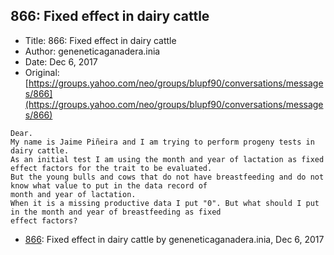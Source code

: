 ## 866: Fixed effect in dairy cattle

- Title: 866: Fixed effect in dairy cattle
- Author: geneneticaganadera.inia
- Date: Dec 6, 2017
- Original: [https://groups.yahoo.com/neo/groups/blupf90/conversations/messages/866](https://groups.yahoo.com/neo/groups/blupf90/conversations/messages/866)

```
Dear.
My name is Jaime Piñeira and I am trying to perform progeny tests in dairy cattle.
As an initial test I am using the month and year of lactation as fixed effect factors for the trait to be evaluated.
But the young bulls and cows that do not have breastfeeding and do not know what value to put in the data record of
month and year of lactation.
When it is a missing productive data I put "0". But what should I put in the month and year of breastfeeding as fixed
effect factors?
```

- [866](0866.md): Fixed effect in dairy cattle by geneneticaganadera.inia, Dec 6, 2017
